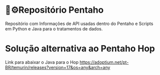 # 🎲⚙️Repositório Pentaho

Repositório com Informações de API usadas dentro do Pentaho e Scripts em Python e Java para o tratamentos de dados.

# Solução alternativa ao Pentaho Hop

Link para abaixar o Java para o Hop
https://adoptium.net/pt-BR/temurin/releases?version=17&os=any&arch=any
